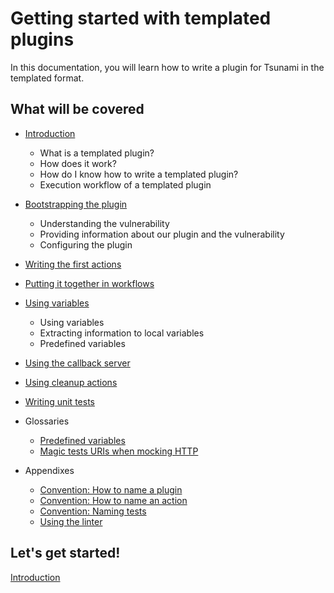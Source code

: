 
# Getting started with templated plugins

In this documentation, you will learn how to write a plugin for Tsunami in the
templated format.

## What will be covered

- [Introduction](01-introduction)

  * What is a templated plugin?
  * How does it work?
  * How do I know how to write a templated plugin?
  * Execution workflow of a templated plugin


- [Bootstrapping the plugin](02-bootstrapping)

  * Understanding the vulnerability
  * Providing information about our plugin and the vulnerability
  * Configuring the plugin


- [Writing the first actions](03-first-actions)

- [Putting it together in workflows](04-workflows)

- [Using variables](05-variables)

  * Using variables
  * Extracting information to local variables
  * Predefined variables


- [Using the callback server](06-callback-server)

- [Using cleanup actions](07-cleanup-actions)

- [Writing unit tests](08-writing-unit-tests)

- Glossaries

  * [Predefined variables](glossary-predefined-variables)
  * [Magic tests URIs when mocking HTTP](glossary-tests-magic-uri)


- Appendixes

  * [Convention: How to name a plugin](appendix-naming-plugin)
  * [Convention: How to name an action](appendix-naming-actions)
  * [Convention: Naming tests](appendix-naming-tests)
  * [Using the linter](appendix-using-linter)

## Let's get started!

[Introduction](01-introduction)
